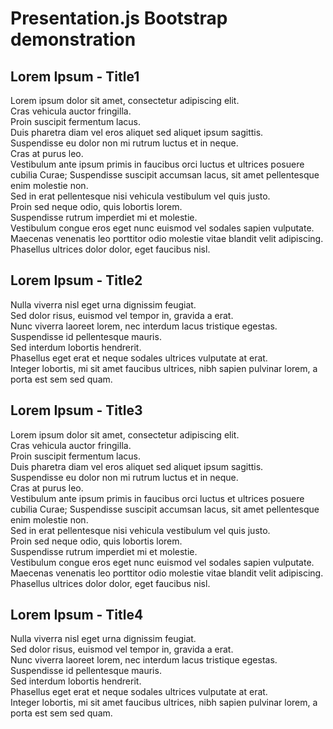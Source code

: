 Presentation.js Bootstrap demonstration
==========================================

Lorem Ipsum - Title1
-------------------------------

Lorem ipsum dolor sit amet, consectetur adipiscing elit.  
Cras vehicula auctor fringilla.  
Proin suscipit fermentum lacus.  
Duis pharetra diam vel eros aliquet sed aliquet ipsum sagittis.  
Suspendisse eu dolor non mi rutrum luctus et in neque.  
Cras at purus leo.  
Vestibulum ante ipsum primis in faucibus orci luctus et ultrices posuere cubilia Curae; Suspendisse suscipit accumsan lacus, sit amet pellentesque enim molestie non.  
Sed in erat pellentesque nisi vehicula vestibulum vel quis justo.  
Proin sed neque odio, quis lobortis lorem.  
Suspendisse rutrum imperdiet mi et molestie.  
Vestibulum congue eros eget nunc euismod vel sodales sapien vulputate.  
Maecenas venenatis leo porttitor odio molestie vitae blandit velit adipiscing.  
Phasellus ultrices dolor dolor, eget faucibus nisl.

Lorem Ipsum - Title2
-------------------------------

Nulla viverra nisl eget urna dignissim feugiat.  
Sed dolor risus, euismod vel tempor in, gravida a erat.  
Nunc viverra laoreet lorem, nec interdum lacus tristique egestas.  
Suspendisse id pellentesque mauris.  
Sed interdum lobortis hendrerit.  
Phasellus eget erat et neque sodales ultrices vulputate at erat.  
Integer lobortis, mi sit amet faucibus ultrices, nibh sapien pulvinar lorem, a porta est sem sed quam.

Lorem Ipsum - Title3
-------------------------------

Lorem ipsum dolor sit amet, consectetur adipiscing elit.  
Cras vehicula auctor fringilla.  
Proin suscipit fermentum lacus.  
Duis pharetra diam vel eros aliquet sed aliquet ipsum sagittis.  
Suspendisse eu dolor non mi rutrum luctus et in neque.  
Cras at purus leo.  
Vestibulum ante ipsum primis in faucibus orci luctus et ultrices posuere cubilia Curae; Suspendisse suscipit accumsan lacus, sit amet pellentesque enim molestie non.  
Sed in erat pellentesque nisi vehicula vestibulum vel quis justo.  
Proin sed neque odio, quis lobortis lorem.  
Suspendisse rutrum imperdiet mi et molestie.  
Vestibulum congue eros eget nunc euismod vel sodales sapien vulputate.  
Maecenas venenatis leo porttitor odio molestie vitae blandit velit adipiscing.  
Phasellus ultrices dolor dolor, eget faucibus nisl.

Lorem Ipsum - Title4
-------------------------------

Nulla viverra nisl eget urna dignissim feugiat.  
Sed dolor risus, euismod vel tempor in, gravida a erat.  
Nunc viverra laoreet lorem, nec interdum lacus tristique egestas.  
Suspendisse id pellentesque mauris.  
Sed interdum lobortis hendrerit.  
Phasellus eget erat et neque sodales ultrices vulputate at erat.  
Integer lobortis, mi sit amet faucibus ultrices, nibh sapien pulvinar lorem, a porta est sem sed quam.
